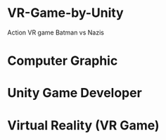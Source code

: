 # VR-Game-by-Unity
Action VR game Batman vs Nazis

# Computer Graphic
# Unity Game Developer
# Virtual Reality (VR Game)
